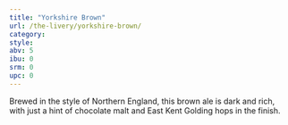```yaml
---
title: "Yorkshire Brown"
url: /the-livery/yorkshire-brown/
category: 
style: 
abv: 5
ibu: 0
srm: 0
upc: 0
---
```

Brewed in the style of Northern England, this brown ale is dark and rich, with just a hint of chocolate malt and East Kent Golding hops in the finish.
